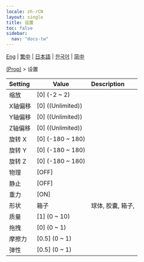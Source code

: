 ```yaml
---
locale: zh-rCN
layout: single
title: 设置
toc: false
sidebar:
  nav: "docs-tw"
---
```

[Eng](/dancexr/menu/2025.4/prop/settings) | [繁中](/tw/dancexr/menu/2025.4/prop/settings) | [日本語](/jp/dancexr/menu/2025.4/prop/settings) | [한국어](/kr/dancexr/menu/2025.4/prop/settings) | [简中](/zh/dancexr/menu/2025.4/prop/settings)

[(Prop)](../menu#(Prop)) > 设置



| Setting | Value | Description |
| :--- | --- | :--- |
|<nobr>缩放</nobr>| [0] (-2 ~ 2) | 
|<nobr>X轴偏移</nobr>| [0] ((Unlimited)) | 
|<nobr>Y轴偏移</nobr>| [0] ((Unlimited)) | 
|<nobr>Z轴偏移</nobr>| [0] ((Unlimited)) | 
|<nobr>旋转 X</nobr>| [0] (-180 ~ 180) | 
|<nobr>旋转 Y</nobr>| [0] (-180 ~ 180) | 
|<nobr>旋转 Z</nobr>| [0] (-180 ~ 180) | 
|<nobr>物理</nobr>| [OFF] | 
|<nobr>静止</nobr>| [OFF] | 
|<nobr>重力</nobr>| [ON] | 
|<nobr>形状</nobr>| 箱子 | 球体, 胶囊, 箱子, 
|<nobr>质量</nobr>| [1] (0 ~ 10) | 
|<nobr>拖拽</nobr>| [0] (0 ~ 1) | 
|<nobr>摩擦力</nobr>| [0.5] (0 ~ 1) | 
|<nobr>弹性</nobr>| [0.5] (0 ~ 1) | 
